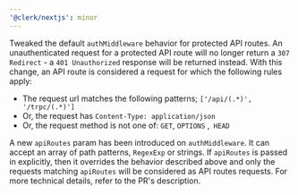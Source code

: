 ```yaml
---
'@clerk/nextjs': minor
---
```

Tweaked the default `authMiddleware` behavior for protected API routes. An unauthenticated request for a protected API route will no longer return a `307 Redirect` - a `401 Unauthorized` response will be returned instead. 
With this change, an API route is considered a request for which the following rules apply:
- The request url matches the following patterns; `['/api/(.*)', '/trpc/(.*)']`
- Or, the request has `Content-Type: application/json`
- Or, the request method is not one of: `GET`, `OPTIONS` ,` HEAD`

A new `apiRoutes` param has been introduced on `authMiddleware`. It can accept an array of path patterns, `RegexExp` or strings. If `apiRoutes` is passed in explicitly, then it overrides the behavior described above and only the requests matching `apiRoutes` will be considered as API routes requests.
  For more technical details, refer to the PR's description.
